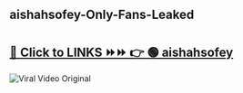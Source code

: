 
 ## aishahsofey-Only-Fans-Leaked

# <h2><a href="https://clipsfans.com/aishahsofey&ref=git">🔗 Click to LINKS ⏩⏩ 👉 🟢 aishahsofey </a></h2>

<a href="https://clipsfans.com/aishahsofey&ref=git" rel="nofollow" data-target="animated-image.originalLink"><img src="https://i.ibb.co.com/xMMVF88/686577567.gif" alt="Viral Video Original" style="max-width: 100%; display: inline-block;" data-target="animated-image.originalImage"></a>
